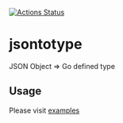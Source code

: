[![Actions Status](https://github.com/nasjp/jsontotype/workflows/CI/badge.svg)](https://github.com/nasjp/jsontotype/actions)

# jsontotype

JSON Object => Go defined type

## Usage

Please visit [examples](examples/main.go)
